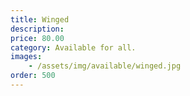 ```yaml
---
title: Winged
description:
price: 80.00
category: Available for all.
images: 
    - /assets/img/available/winged.jpg
order: 500
---
```

